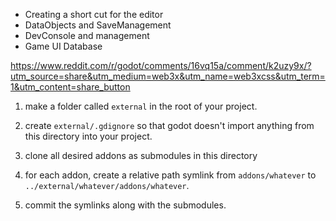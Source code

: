 * Creating a short cut for the editor
* DataObjects and SaveManagement
* DevConsole and management
* Game UI Database


https://www.reddit.com/r/godot/comments/16vq15a/comment/k2uzy9x/?utm_source=share&utm_medium=web3x&utm_name=web3xcss&utm_term=1&utm_content=share_button
1. make a folder called `external` in the root of your project.
	
2. create `external/.gdignore` so that godot doesn't import anything from this directory into your project.
	
3. clone all desired addons as submodules in this directory
	
4. for each addon, create a relative path symlink from `addons/whatever` to `../external/whatever/addons/whatever`.
	
5. commit the symlinks along with the submodules.
